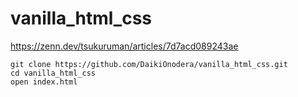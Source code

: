 # vanilla_html_css

https://zenn.dev/tsukuruman/articles/7d7acd089243ae

```
git clone https://github.com/DaikiOnodera/vanilla_html_css.git
cd vanilla_html_css
open index.html
```
